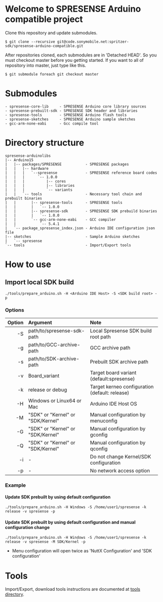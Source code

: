 # Welcome to SPRESENSE Arduino compatible project

Clone this repository and update submodules.

```
$ git clone --recursive git@code.sonymobile.net:spritzer-sdk/spresense-arduino-compatible.git
```

After repositories cloned, each submodules are in 'Detached HEAD'.
So you must checkout master before you getting started.
If you want to all of repository into master, just type like this.

```
$ git submodule foreach git checkout master
```

# Submodules

```
- spresense-core-lib     - SPRESENSE Arduino core library sources
- spresense-prebuilt-sdk - SPRESENSE SDK header and libraries
- spresense-tools        - SPRESENSE Arduino flash tools
- spresense-sketches     - SPRESENSE Arduino sample sketches
- gcc-arm-none-eabi      - Gcc compile tool
```

# Directory structure

```
spresense-arduinolibs
|-- Arduino15
|   |-- packages/SPRESENSE           - SPRESENSE packages
|   |   |-- hardware
|   |   |   `--spresense             - SPRESENSE reference board codes
|   |   |      `-- 1.0.0
|   |   |          |-- cores
|   |   |          |-- libraries
|   |   |          `-- variants
|   |   `-- tools                    - Necessary tool chain and prebuilt binaries
|   |       |-- spresense-tools      - SPRESENSE tools
|   |       |   `-- 1.0.0
|   |       |-- spresense-sdk        - SPRESENSE SDK prebuild binaries
|   |       |   `-- 1.0.0
|   |       `-- gcc-arm-none-eabi    - GCC compiler
|   |           `-- 5.4.1
|   `-- package_spresense_index.json - Arduino IDE configuration json file
|-- sketches                         - Sample Arduino sketches
|   `-- spresense
`-- tools                            - Import/Export tools
```

# How to use
## Import local SDK build

```
./tools/prepare_arduino.sh -H <Arduino IDE Host> -S <SDK build root> -p
```

### Options

| Option | Argument                          | Note                                           |
|-------:|:----------------------------------|:-----------------------------------------------|
| -S     | path/to/spresense-sdk-path        | Local Spresense SDK build root path            |
| -g     | path/to/GCC-archive-path          | GCC archive path                               |
| -s     | path/to/SDK-archive-path          | Prebuilt SDK archive path                      |
| -v     | Board_variant                     | Target board variant (default:spresense)       |
| -k     | release or debug                  | Target kerneo configuration (default: release) |
| -H     | Windows or Linux64 or Mac         | Arduino IDE Host OS                            |
| -M     | "SDK" or "Kernel" or "SDK/Kernel" | Manual configuration by menuconfig             |
| -G     | "SDK" or "Kernel" or "SDK/Kernel" | Manual configuration by gconfig                |
| -Q     | "SDK" or "Kernel" or "SDK/Kernel" | Manual configuration by qconfig                |
| -i     | -                                 | Do not change Kernel/SDK configuration         |
| -p     | -                                 | No network access option                       |

### Example

#### Update SDK prebuilt by using default configuration

```
./tools/prepare_arduino.sh -H Windows -S /home/user1/spresense -k release -v spresense -p
```

#### Update SDK prebuilt by using default configuration and manual configuration change

```
./tools/prepare_arduino.sh -H Windows -S /home/user1/spresense -k release -v spresense -M SDK/Kernel -p
```

* Menu configuration will open twice as 'NuttX Configuration' and 'SDK configuration'

# Tools

Import/Export, download tools instructions are documented at [tools directory](http://code.sonymobile.net/spritzer-sdk/spresense-arduinolibs/tree/master/tools).
